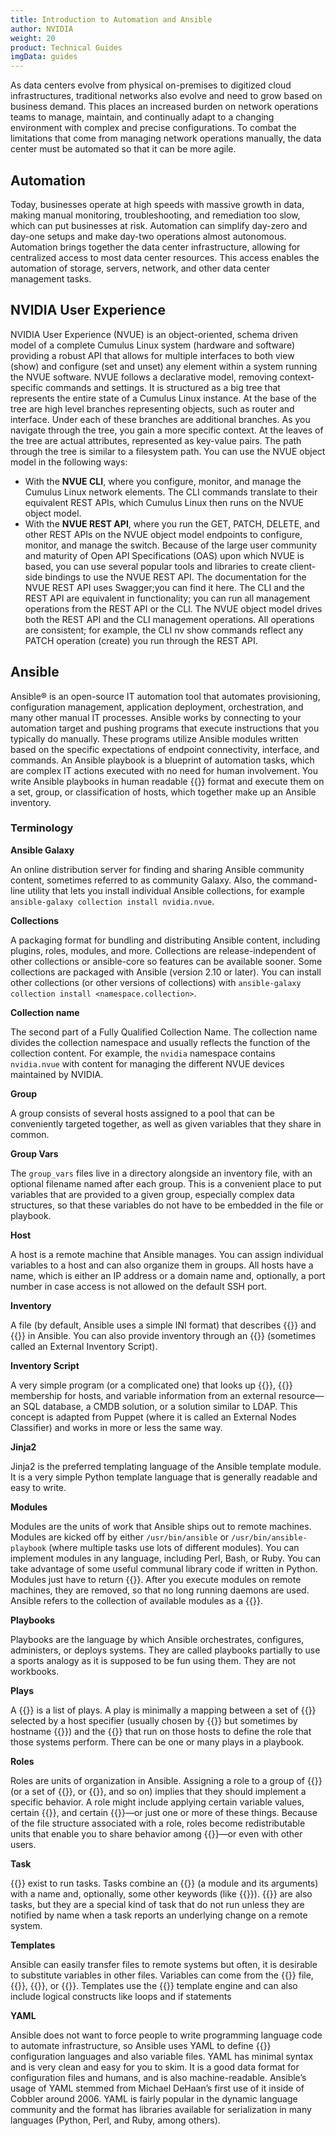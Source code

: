 ```yaml
---
title: Introduction to Automation and Ansible
author: NVIDIA
weight: 20
product: Technical Guides
imgData: guides
---
```

As data centers evolve from physical on-premises to digitized cloud infrastructures, traditional networks also evolve and need to grow based on business demand. This places an increased burden on network operations teams to manage, maintain, and continually adapt to a changing environment with complex and precise configurations. To combat the limitations that come from managing network operations manually, the data center must be automated so that it can be more agile.

## Automation

Today, businesses operate at high speeds with massive growth in data, making manual monitoring, troubleshooting, and remediation too slow, which can put businesses at risk. Automation can simplify day-zero and day-one setups and make day-two operations almost autonomous. 
Automation brings together the data center infrastructure, allowing for centralized access to most data center resources. This access enables the automation of storage, servers, network, and other data center management tasks.

## NVIDIA User Experience

NVIDIA User Experience (NVUE) is an object-oriented, schema driven model of a complete Cumulus Linux system (hardware and software) providing a robust API that allows for multiple interfaces to both view (show) and configure (set and unset) any element within a system running the NVUE software.
NVUE follows a declarative model, removing context-specific commands and settings. It is structured as a big tree that represents the entire state of a Cumulus Linux instance. At the base of the tree are high level branches representing objects, such as router and interface. Under each of these branches are additional branches. As you navigate through the tree, you gain a more specific context. At the leaves of the tree are actual attributes, represented as key-value pairs. The path through the tree is similar to a filesystem path.
You can use the NVUE object model in the following ways:
-	With the **NVUE CLI**, where you configure, monitor, and manage the Cumulus Linux network elements. The CLI commands translate to their equivalent REST APIs, which Cumulus Linux then runs on the NVUE object model.
-	With the **NVUE REST API**, where you run the GET, PATCH, DELETE, and other REST APIs on the NVUE object model endpoints to configure, monitor, and manage the switch. Because of the large user community and maturity of Open API Specifications (OAS) upon which NVUE is based, you can use several popular tools and libraries to create client-side bindings to use the NVUE REST API. The documentation for the NVUE REST API uses Swagger;you can find it here.
The CLI and the REST API are equivalent in functionality; you can run all management operations from the REST API or the CLI. The NVUE object model drives both the REST API and the CLI management operations. All operations are consistent; for example, the CLI nv show commands reflect any PATCH operation (create) you run through the REST API.

## Ansible

Ansible® is an open-source IT automation tool that automates provisioning, configuration management, application deployment, orchestration, and many other manual IT processes. Ansible works by connecting to your automation target and pushing programs that execute instructions that you typically do manually. These programs utilize Ansible modules written based on the specific expectations of endpoint connectivity, interface, and commands.
An Ansible playbook is a blueprint of automation tasks, which are complex IT actions executed with no need for human involvement. You write Ansible playbooks in human readable {{<exlink url="https://www.redhat.com/en/topics/automation/what-is-yaml" text="YAML">}} format and execute them on a set, group, or classification of hosts, which together make up an Ansible inventory.

### Terminology

**Ansible Galaxy**

An online distribution server for finding and sharing Ansible community content, sometimes referred to as community Galaxy. Also, the command-line utility that lets you install individual Ansible collections, for example `ansible-galaxy collection install nvidia.nvue`.

**Collections**

A packaging format for bundling and distributing Ansible content, including plugins, roles, modules, and more. Collections are release-independent of other collections or ansible-core so features can be available sooner. Some collections are packaged with Ansible (version 2.10 or later). You can install other collections (or other versions of collections) with `ansible-galaxy collection install <namespace.collection>`.

**Collection name**

The second part of a Fully Qualified Collection Name. The collection name divides the collection namespace and usually reflects the function of the collection content. For example, the `nvidia` namespace contains `nvidia.nvue` with content for managing the different NVUE devices maintained by NVIDIA.

**Group**

A group consists of several hosts assigned to a pool that can be conveniently targeted together, as well as given variables that they share in common.

**Group Vars**

The `group_vars` files live in a directory alongside an inventory file, with an optional filename named after each group. This is a convenient place to put variables that are provided to a given group, especially complex data structures, so that these variables do not have to be embedded in the file or playbook.

**Host**

A host is a remote machine that Ansible manages. You can assign individual variables to a host and can also organize them in groups. All hosts have a name, which is either an IP address or a domain name and, optionally, a port number in case access is not allowed on the default SSH port.

**Inventory**

A file (by default, Ansible uses a simple INI format) that describes {{<exlink url="https://docs.ansible.com/ansible/latest/reference_appendices/glossary.html#term-Host" text="Hosts">}} and {{<exlink url="https://docs.ansible.com/ansible/latest/reference_appendices/glossary.html#term-Group" text="Groups">}} in Ansible. You can also provide inventory through an {{<exlink url="https://docs.ansible.com/ansible/latest/reference_appendices/glossary.html#term-Inventory-Script" text="Inventory Script">}} (sometimes called an External Inventory Script).

**Inventory Script**

A very simple program (or a complicated one) that looks up {{<exlink url="https://docs.ansible.com/ansible/latest/reference_appendices/glossary.html#term-Host" text="hosts">}}, {{<exlink url="https://docs.ansible.com/ansible/latest/reference_appendices/glossary.html#term-Group" text="group">}} membership for hosts, and variable information from an external resource—an SQL database, a CMDB solution, or a solution similar to LDAP. This concept is adapted from Puppet (where it is called an External Nodes Classifier) and works in more or less the same way.

**Jinja2**

Jinja2 is the preferred templating language of the Ansible template module. It is a very simple Python template language that is generally readable and easy to write.

**Modules**

Modules are the units of work that Ansible ships out to remote machines. Modules are kicked off by either `/usr/bin/ansible` or `/usr/bin/ansible-playbook` (where multiple tasks use lots of different modules). You can implement modules in any language, including Perl, Bash, or Ruby. You can take advantage of some useful communal library code if written in Python. Modules just have to return {{<exlink url="https://docs.ansible.com/ansible/latest/reference_appendices/glossary.html#term-JSON" text="JSON">}}. After you execute modules on remote machines, they are removed, so that no long running daemons are used. Ansible refers to the collection of available modules as a {{<exlink url="https://docs.ansible.com/ansible/latest/reference_appendices/glossary.html#term-Library" text="library">}}.

**Playbooks**

Playbooks are the language by which Ansible orchestrates, configures, administers, or deploys systems. They are called playbooks partially to use a sports analogy as it is supposed to be fun using them. They are not workbooks.

**Plays**

A {{<exlink url="https://docs.ansible.com/ansible/latest/reference_appendices/glossary.html#term-Playbooks" text="playbook">}} is a list of plays. A play is minimally a mapping between a set of {{<exlink url="https://docs.ansible.com/ansible/latest/reference_appendices/glossary.html#term-Host" text="hosts">}} selected by a host specifier (usually chosen by {{<exlink url="https://docs.ansible.com/ansible/latest/reference_appendices/glossary.html#term-Group" text="groups">}} but sometimes by hostname {{<exlink url="https://docs.ansible.com/ansible/latest/reference_appendices/glossary.html#term-Globbing" text="globs">}}) and the {{<exlink url="https://docs.ansible.com/ansible/latest/reference_appendices/glossary.html#term-Tasks" text="tasks">}} that run on those hosts to define the role that those systems perform. There can be one or many plays in a playbook.

**Roles**

Roles are units of organization in Ansible. Assigning a role to a group of {{<exlink url="https://docs.ansible.com/ansible/latest/reference_appendices/glossary.html#term-Host" text="hosts">}} (or a set of {{<exlink url="https://docs.ansible.com/ansible/latest/reference_appendices/glossary.html#term-Group" text="groups">}}, or {{<exlink url="https://docs.ansible.com/ansible/latest/reference_appendices/glossary.html#term-Globbing" text="host patterns">}}, and so on) implies that they should implement a specific behavior. A role might include applying certain variable values, certain {{<exlink url="https://docs.ansible.com/ansible/latest/reference_appendices/glossary.html#term-Tasks" text="tasks">}}, and certain {{<exlink url="https://docs.ansible.com/ansible/latest/reference_appendices/glossary.html#term-Handlers" text="handlers">}}—or just one or more of these things. Because of the file structure associated with a role, roles become redistributable units that enable you to share behavior among {{<exlink url="https://docs.ansible.com/ansible/latest/reference_appendices/glossary.html#term-Playbooks" text="playbooks">}}—or even with other users.

**Task**

{{<exlink url="https://docs.ansible.com/ansible/latest/reference_appendices/glossary.html#term-Playbooks" text="Playbooks">}} exist to run tasks. Tasks combine an {{<exlink url="https://docs.ansible.com/ansible/latest/reference_appendices/glossary.html#term-Action" text="action">}} (a module and its arguments) with a name and, optionally, some other keywords (like {{<exlink url="https://docs.ansible.com/ansible/latest/reference_appendices/glossary.html#term-Loops" text="looping keywords">}}). {{<exlink url="https://docs.ansible.com/ansible/latest/reference_appendices/glossary.html#term-Handlers" text="Handlers">}} are also tasks, but they are a special kind of task that do not run unless they are notified by name when a task reports an underlying change on a remote system.

**Templates**

Ansible can easily transfer files to remote systems but often, it is desirable to substitute variables in other files. Variables can come from the {{<exlink url="https://docs.ansible.com/ansible/latest/reference_appendices/glossary.html#term-Inventory" text="inventory">}} file, {{<exlink url="https://docs.ansible.com/ansible/latest/reference_appendices/glossary.html#term-Host-Vars" text="Host Vars">}}, {{<exlink url="https://docs.ansible.com/ansible/latest/reference_appendices/glossary.html#term-Group-Vars" text="Group Vars">}}, or {{<exlink url="https://docs.ansible.com/ansible/latest/reference_appendices/glossary.html#term-Facts" text="facts">}}. Templates use the {{<exlink url="https://docs.ansible.com/ansible/latest/reference_appendices/glossary.html#term-Jinja2" text="Jinja2">}} template engine and can also include logical constructs like loops and if statements

**YAML**

Ansible does not want to force people to write programming language code to automate infrastructure, so Ansible uses YAML to define {{<exlink url="https://docs.ansible.com/ansible/latest/reference_appendices/glossary.html#term-Playbooks" text="playbook">}} configuration languages and also variable files. YAML has minimal syntax and is very clean and easy for you to skim. It is a good data format for configuration files and humans, and is also machine-readable. Ansible’s usage of YAML stemmed from Michael DeHaan’s first use of it inside of Cobbler around 2006. YAML is fairly popular in the dynamic language community and the format has libraries available for serialization in many languages (Python, Perl, and Ruby, among others).
